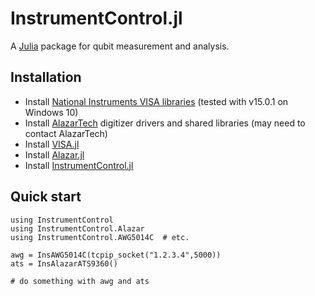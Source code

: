 
<a id='InstrumentControl.jl-1'></a>

# InstrumentControl.jl


A [Julia](http://julialang.org) package for qubit measurement and analysis.


<a id='Installation-1'></a>

## Installation


  * Install [National Instruments VISA libraries](https://www.ni.com/visa/) (tested with v15.0.1 on Windows 10)
  * Install [AlazarTech](http://www.alazartech.com) digitizer drivers and shared libraries (may need to contact AlazarTech)
  * Install [VISA.jl](http://www.github.com/painterqubits/VISA.jl)
  * Install [Alazar.jl](http://www.github.com/painterqubits/Alazar.jl)
  * Install [InstrumentControl.jl](http://www.github.com/painterqubits/InstrumentControl.jl)


<a id='Quick-start-1'></a>

## Quick start


```
using InstrumentControl
using InstrumentControl.Alazar
using InstrumentControl.AWG5014C  # etc.

awg = InsAWG5014C(tcpip_socket("1.2.3.4",5000))
ats = InsAlazarATS9360()

# do something with awg and ats
```

